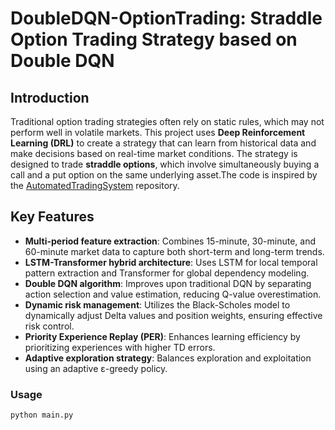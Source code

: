# DoubleDQN-OptionTrading: Straddle Option Trading Strategy based on Double DQN

## Introduction
Traditional option trading strategies often rely on static rules, which may not perform well in volatile markets. This project uses **Deep Reinforcement Learning (DRL)** to create a strategy that can learn from historical data and make decisions based on real-time market conditions. The strategy is designed to trade **straddle options**, which involve simultaneously buying a call and a put option on the same underlying asset.The code is inspired by the [AutomatedTradingSystem](https://github.com/JionAnderson/AutomatedTradingSystem) repository.

## Key Features
- **Multi-period feature extraction**: Combines 15-minute, 30-minute, and 60-minute market data to capture both short-term and long-term trends.
- **LSTM-Transformer hybrid architecture**: Uses LSTM for local temporal pattern extraction and Transformer for global dependency modeling.
- **Double DQN algorithm**: Improves upon traditional DQN by separating action selection and value estimation, reducing Q-value overestimation.
- **Dynamic risk management**: Utilizes the Black-Scholes model to dynamically adjust Delta values and position weights, ensuring effective risk control.
- **Priority Experience Replay (PER)**: Enhances learning efficiency by prioritizing experiences with higher TD errors.
- **Adaptive exploration strategy**: Balances exploration and exploitation using an adaptive ε-greedy policy.

### Usage
   ```bash
   python main.py
   ```
